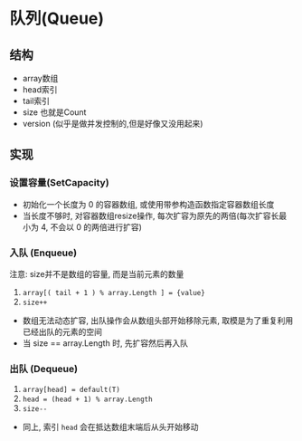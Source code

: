 # 队列(Queue)
## 结构
* array数组
* head索引
* tail索引
* size 也就是Count
* version (似乎是做并发控制的,但是好像又没用起来)

## 实现
### 设置容量(SetCapacity)
* 初始化一个长度为 0 的容器数组, 或使用带参构造函数指定容器数组长度
* 当长度不够时, 对容器数组resize操作, 每次扩容为原先的两倍(每次扩容长最小为 4, 不会以 0 的两倍进行扩容)

### 入队 (Enqueue)
注意: size并不是数组的容量, 而是当前元素的数量
1. `array[( tail + 1 ) % array.Length ] = {value}` 
2. `size++`

* 数组无法动态扩容, 出队操作会从数组头部开始移除元素, 取模是为了重复利用已经出队的元素的空间
* 当 size == array.Length 时, 先扩容然后再入队

### 出队 (Dequeue)
1. `array[head] = default(T)`
2. `head = (head + 1) % array.Length`
3. `size--`
* 同上, 索引 `head` 会在抵达数组末端后从头开始移动